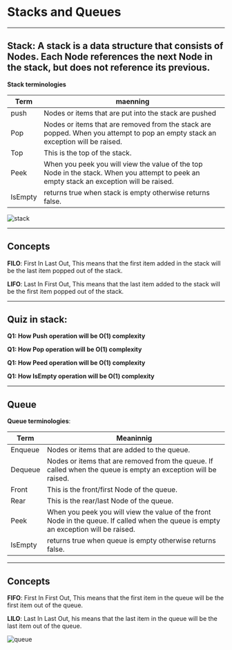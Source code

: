 # Stacks and Queues

---

## **Stack**: A stack is a data structure that consists of Nodes. Each Node references the next Node in the stack, but does not reference its previous.

**Stack terminologies**

| Term    | maenning                                                                                                                                 |
| ------- | ---------------------------------------------------------------------------------------------------------------------------------------- |
| push    | Nodes or items that are put into the stack are pushed                                                                                    |
| Pop     | Nodes or items that are removed from the stack are popped. When you attempt to pop an empty stack an exception will be raised.           |
| Top     | This is the top of the stack.                                                                                                            |
| Peek    | When you peek you will view the value of the top Node in the stack. When you attempt to peek an empty stack an exception will be raised. |
| IsEmpty | returns true when stack is empty otherwise returns false.                                                                                |

![stack](https://holycoders.com/content/images/wordpress/2020/04/Stack-data-structure.png)

---

## Concepts

**FILO**: First In Last Out, This means that the first item added in the stack will be the last item popped out of the stack.

**LIFO**: Last In First Out, This means that the last item added to the stack will be the first item popped out of the stack.

---

## Quiz in stack:

**Q1: How Push operation will be O(1) complexity**

**Q1: How Pop operation will be O(1) complexity**

**Q1: How Peed operation will be O(1) complexity**

**Q1: How IsEmpty operation will be O(1) complexity**

---

## Queue

**Queue terminologies**:

| Term    | Meaninnig                                                                                                                            |
| ------- | ------------------------------------------------------------------------------------------------------------------------------------ |
| Enqueue | Nodes or items that are added to the queue.                                                                                          |
| Dequeue | Nodes or items that are removed from the queue. If called when the queue is empty an exception will be raised.                       |
| Front   | This is the front/first Node of the queue.                                                                                           |
| Rear    | This is the rear/last Node of the queue.                                                                                             |
| Peek    | When you peek you will view the value of the front Node in the queue. If called when the queue is empty an exception will be raised. |
| IsEmpty | returns true when queue is empty otherwise returns false.                                                                            |

---

## Concepts

**FIFO**: First In First Out, This means that the first item in the queue will be the first item out of the queue.

**LILO**: Last In Last Out, his means that the last item in the queue will be the last item out of the queue.

![queue](https://static.javatpoint.com/ds/images/ds-types-of-queues.png)
